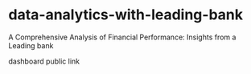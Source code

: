 # data-analytics-with-leading-bank
A Comprehensive Analysis of Financial Performance: Insights from a Leading bank


dashboard public link 
